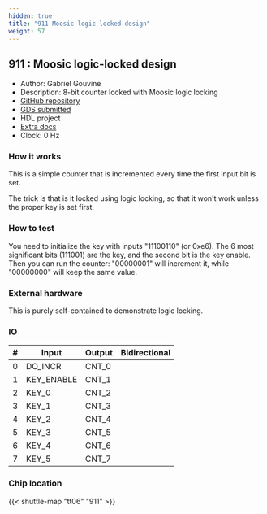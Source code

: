 ```yaml
---
hidden: true
title: "911 Moosic logic-locked design"
weight: 57
---
```


## 911 : Moosic logic-locked design

* Author: Gabriel Gouvine
* Description: 8-bit counter locked with Moosic logic locking
* [GitHub repository](https://github.com/Coloquinte/locked-tapeout)
* [GDS submitted](https://github.com/Coloquinte/locked-tapeout/actions/runs/8615804787)
* HDL project
* [Extra docs](None)
* Clock: 0 Hz

<!---

This file is used to generate your project datasheet. Please fill in the information below and delete any unused
sections.

You can also include images in this folder and reference them in the markdown. Each image must be less than
512 kb in size, and the combined size of all images must be less than 1 MB.
-->


### How it works

This is a simple counter that is incremented every time the first input bit is set.

The trick is that is it locked using logic locking, so that it won't work unless the proper key is set first.

### How to test

You need to initialize the key with inputs "11100110" (or 0xe6). The 6 most significant bits (111001) are the key, and the second bit is the key enable.
Then you can run the counter: "00000001" will increment it, while "00000000" will keep the same value.

### External hardware

This is purely self-contained to demonstrate logic locking.


### IO

| # | Input          | Output         | Bidirectional   |
| - | -------------- | -------------- | --------------- |
| 0 | DO_INCR | CNT_0 |  |
| 1 | KEY_ENABLE | CNT_1 |  |
| 2 | KEY_0 | CNT_2 |  |
| 3 | KEY_1 | CNT_3 |  |
| 4 | KEY_2 | CNT_4 |  |
| 5 | KEY_3 | CNT_5 |  |
| 6 | KEY_4 | CNT_6 |  |
| 7 | KEY_5 | CNT_7 |  |

### Chip location

{{< shuttle-map "tt06" "911" >}}
